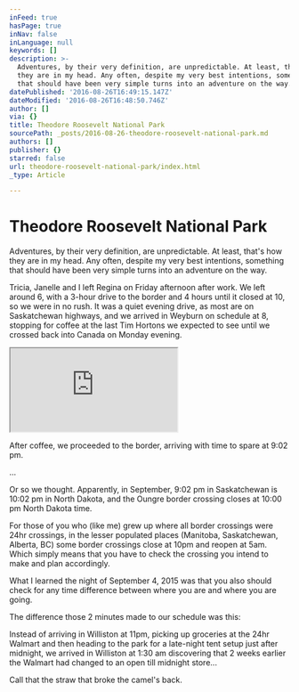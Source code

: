 ```yaml
---
inFeed: true
hasPage: true
inNav: false
inLanguage: null
keywords: []
description: >-
  Adventures, by their very definition, are unpredictable. At least, that’s how
  they are in my head. Any often, despite my very best intentions, something
  that should have been very simple turns into an adventure on the way.
datePublished: '2016-08-26T16:49:15.147Z'
dateModified: '2016-08-26T16:48:50.746Z'
author: []
via: {}
title: Theodore Roosevelt National Park
sourcePath: _posts/2016-08-26-theodore-roosevelt-national-park.md
authors: []
publisher: {}
starred: false
url: theodore-roosevelt-national-park/index.html
_type: Article

---
```

# Theodore Roosevelt National Park

Adventures, by their very definition, are unpredictable. At least, that's how they are in my head. Any often, despite my very best intentions, something that should have been very simple turns into an adventure on the way.

Tricia, Janelle and I left Regina on Friday afternoon after work. We left around 6, with a 3-hour drive to the border and 4 hours until it closed at 10, so we were in no rush. It was a quiet evening drive, as most are on Saskatchewan highways, and we arrived in Weyburn on schedule at 8, stopping for coffee at the last Tim Hortons we expected to see until we crossed back into Canada on Monday evening. 

<iframe src="https://the-grid.github.io/ed-userhtml/?g=eJylVWtvozgU_b6_wko1UquWAHk0hD40CXk0faVtQtL0y8qAAw5gE9uEJL9-7Tza6Yy00mpBAnxsX9vnnnO59hLqx8ucCgT8BHJ-U8KECxgymGopCjAsgQAKqCk0ZKnmw0xgSlDwHV4hxiV8U2qUABebBN2UgAf9OGQ0J4F90uv1roBHWYCYbRy_NAYDnHO7mq0VtNZ4BANa2AYwgJmt5ZOFHjw1LnZ3uX52scdN489Os352BVLIQkxsNUg11lqBAxHZl3VLARkMAkxCtf4ebzbL1Ub9x7GpFciLsZBHTPxT0zB-AA1UsvXZsf8PvHR7HeDV8bzH8Gqt0i34tes7FZa6r0CCCdIihMNIqC3t964Jmtk149ft1o2yXFKOEGgtNJjgkNg-IgKx48bUnv5tyZwlpypbNk5hiPSMhFce5OiydoEn7eFbYTz0Q9qS1_PIjbpuKL-cQrW503pS72y6pFv10e4H7bHbbbUe-y-Ovo7arwrtbd04cFoPjeHdMFbAk9tdu2_-9mn7Mq82m_N389xL6-l21tzF6-CR-9aedBaPq493r8ufQqc7qusvli6avfxt4rylbqN6P022lIejweDDfXMWVIfBeff1_r5du1tZ7Z44H3SyV-qszWIxHLV7UVR553zdHcxINU8G-uXT8xvqGg13ML3vriy3O5x2Rpb1OGs24uVmnOD7hweRz9oey1ubSVQvhnf4Pc1wvUB1qxsbFcvfFpv8NXh8eOmb7dirPZOn8wlqkfndkphx7bz_Mr7M-6_-Kq9EleEkH8z1cOr2NhtrOO1mweZjBKtw4iyzCZ2sth8flcmYkErhWsvtZNHpIDFsGv3RpplOHpcinI02lar5tGazy0El7C8XbDwzHq352lnPnbYXTRmfzRS5rW7SG8ej_DV1HKnNAPMsgRt7Z-QrcBBUrba3wM4PBoC5oEDbgxnlWFnYZiiBAq-QVJYUnVapqN69onYjpbx1qajDE1xnn9o6xLV2NjSUNj-9BWoH-UMQMTS_KUVCZNzW9aIoyp-lpezTVM_0xtBM0dZxmKV_lQ2fJpTZJ4Yhw84pEdocpjjZ2C2GYXLBIeEaRwzPD70cb5Ft7k62b6swNqEshckBKvacHLFfjWc21MSdswLkUwZ3zBBZ4CQVskhpBYOZ7TEEY021r0pAyMMjcVP620sgiUu3Jhdy7zQDlACaM5BQEoICoRiRAMBgJa2aM1QGz3IRkGcXwC2PyqC9q4DAZ5RzSVwZTLGIwE8hj7bCPmqaAMrpP5c55mIBwckGcZz6kMiKCQk4ETiNKBOU8Gsdygxl3_JzoNBv-pYf_FcW_6TnUJo8KgRNf6tVu8pKZfmfJ7JyRzgIEPmSw14hXxx_r1476HMuShKcccwl8REWSOMZ9FUiVQakologi6hUsZSvkH8fbwNahEDQYTBG4PRnoN5lKKEzlYhrSRD65ON_ErD7BSIV8aZUMcy6ZjQ1oz42KrLbNsxzw7ANo3Q7QhmoXQA1AkABGmpyCl4642tdzd1l6eior9_u7V_X3Gc4EwDyDfFBgOZSF5z5NyVdl84Wcynb35yDyN_uSEephwJeXnBl1H2M238AsJScZg" style=""></iframe>

After coffee, we proceeded to the border, arriving with time to spare at 9:02 pm.

...

Or so we thought. Apparently, in September, 9:02 pm in Saskatchewan is 10:02 pm in North Dakota, and the Oungre border crossing closes at 10:00 pm North Dakota time.

For those of you who (like me) grew up where all border crossings were 24hr crossings, in the lesser populated places (Manitoba, Saskatchewan, Alberta, BC) some border crossings close at 10pm and reopen at 5am. Which simply means that you have to check the crossing you intend to make and plan accordingly.

What I learned the night of September 4, 2015 was that you also should check for any time difference between where you are and where you are going. 

The difference those 2 minutes made to our schedule was this:

Instead of arriving in Williston at 11pm, picking up groceries at the 24hr Walmart and then heading to the park for a late-night tent setup just after midnight, we arrived in Williston at 1:30 am discovering that 2 weeks earlier the Walmart had changed to an open till midnight store... 

Call that the straw that broke the camel's back.